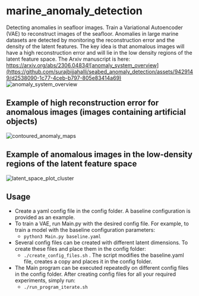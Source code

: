
# marine_anomaly_detection
Detecting anomalies in seafloor images. Train a Variational Autoencoder (VAE) to reconstruct images of the seafloor. Anomalies in large marine datasets are detected by monitoring the reconstruction error and the density of the latent features. The key idea is that anomalous images will have a high reconstruction error and will lie in the low density regions of the latent feature space. The Arxiv manuscript is here: https://arxiv.org/abs/2306.04834![anomaly_system_overview](https://github.com/surajbijjahalli/seabed_anomaly_detection/assets/9429149/d2538090-1c77-4ceb-b797-805e83414a69)
![anomaly_system_overview](https://github.com/surajbijjahalli/seabed_anomaly_detection/assets/9429149/d6021e44-60a2-4a67-8654-9893323f530c)

## Example of high reconstruction error for anomalous images (images containing artificial objects)
![contoured_anomaly_maps](https://github.com/surajbijjahalli/seabed_anomaly_detection/assets/9429149/5b78a1f0-5e92-4fca-8a3f-c25a5b7035e2)

## Example of anomalous images in the low-density regions of the latent feature space
![latent_space_plot_cluster](https://github.com/surajbijjahalli/seabed_anomaly_detection/assets/9429149/d9a655e3-cb76-4724-9a9c-55d7075acc1e)

## Usage
* Create a yaml config file in the config folder. A baseline configuration is provided as an example. 
* To train a VAE, run Main.py with the desired config file. For example, to train a model with the baseline configuration parameters:
  * `python3 Main.py baseline.yaml`
* Several config files can be created with different latent dimensions. To create these files and place them in the config folder:
  * `./create_config_files.sh` . The script modifies the baseline.yaml file, creates a copy and places it in the config folder.
* The Main program can be executed repeatedly on different config files in the config folder. After creating config files for all your required experiments, simply run:
  * `./run_program_iterate.sh` 

